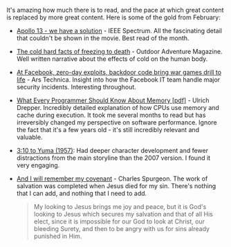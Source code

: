 <!--
.. title: Words and Pictures - Feb
.. slug: words-and-pictures-feb
.. date: 2013/03/04 17:58:12
.. spellcheck_exceptions: storyline,Ulrich,Ars,CPUs,Drepper,Facebook,IEEE,Spurgeon,Technica,pdf
.. tags: Reading
.. link: 
.. description: 
-->


It's amazing how much there is to read, and the pace at which great content is replaced by more great content. Here is some of the gold from February:

-   [Apollo 13 - we have a solution](http://spectrum.ieee.org/aerospace/space-flight/apollo-13-we-have-a-solution) - IEEE Spectrum. All the fascinating detail that couldn't be shown in the movie. Best read of the month.
-   [The cold hard facts of freezing to death](http://www.outsideonline.com/1926316/freezing-persons-recollect-snow%E2%80%94first-chill%E2%80%94then-stupor%E2%80%94then-letting-go?page=all) - Outdoor Adventure Magazine. Well written narrative about the effects of cold on the human body.
-   [At Facebook, zero-day exploits, backdoor code bring war games drill to life](http://arstechnica.com/security/2013/02/at-facebook-zero-day-exploits-backdoor-code-bring-war-games-drill-to-life/) - Ars Technica. Insight into how the Facebook IT team handle major security incidents. Interesting throughout.
-   [What Every Programmer Should Know About Memory [pdf]](https://www.akkadia.org/drepper/cpumemory.pdf) - Ulrich Drepper. Incredibly detailed explanation of how CPUs use memory and cache during execution. It took me several months to read but has irreversibly changed my perspective on software performance. Ignore the fact that it's a few years old - it's still incredibly relevant and valuable.
-   [3:10 to Yuma (1957)](http://www.imdb.com/title/tt0050086/): Had deeper character development and fewer distractions from the main storyline than the 2007 version. I found it very engaging.
-   [And I will remember my covenant](http://www.heartlight.org/spurgeon/0813-pm.html) - Charles Spurgeon. The work of salvation was completed when Jesus died for my sin. There's nothing that I can add, and nothing that I need to add.

    > My looking to Jesus brings me joy and peace, but it is God's looking to Jesus which secures my salvation and that of all His elect, since it is impossible for our God to look at Christ, our bleeding Surety, and then to be angry with us for sins already punished in Him.


